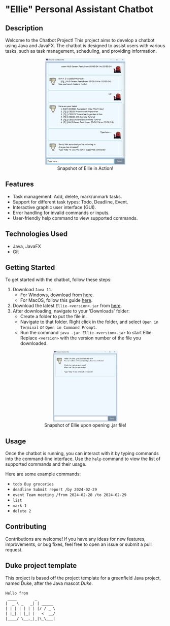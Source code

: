 # "Ellie" Personal Assistant Chatbot

## Description

Welcome to the Chatbot Project! This project aims to develop a chatbot using Java and JavaFX. 
The chatbot is designed to assist users with various tasks, such as task management, scheduling, 
and providing information.

<div style="text-align:center;">
    <img src="./docs/Ui.png" alt="Screenshot of Ellie" width="50%">
</div>

<div align="center">
  <text> Snapshot of Ellie in Action! </text>
  <p> </p>
</div>

## Features

- Task management: Add, delete, mark/unmark tasks.
- Support for different task types: Todo, Deadline, Event.
- Interactive graphic user interface (GUI).
- Error handling for invalid commands or inputs.
- User-friendly help command to view supported commands.

## Technologies Used

- Java, JavaFX
- Git

## Getting Started

To get started with the chatbot, follow these steps:

1. Download `Java 11`.
   * For Windows, download from [here](https://www.oracle.com/java/technologies/javase-jdk11-downloads.html).
   * For MacOS, follow this guide [here](https://docs.oracle.com/en/java/javase/11/install/installation-jdk-macos.html#GUID-2FE451B0-9572-4E38-A1A5-568B77B146DE).
1. Download the latest `Ellie-<version>.jar` from [here](https://github.com/gerteck/ip/releases).
1. After downloading, navigate to your 'Downloads' folder:
   * Create a folder to put the file in.
   * Navigate to that folder. Right click in the folder, and select `Open in Terminal` or `Open in Command Prompt`.
   * Run the command `java -jar Ellie-<version>.jar` to start Ellie. Replace `<version>` with the version number of the file you downloaded.

<div style="text-align:center;">
    <img src="./docs/Sample1.png" alt="Screenshot of Ellie" width="40%">
</div>

<div align="center">
  <text> Snapshot of Ellie upon opening .jar file! </text>
  <p> </p>
</div>

## Usage

Once the chatbot is running, you can interact with it by typing commands into the command-line interface. Use the `help` command to view the list of supported commands and their usage.

Here are some example commands:

- `todo Buy groceries`
- `deadline Submit report /by 2024-02-29`
- `event Team meeting /from 2024-02-28 /to 2024-02-29`
- `list`
- `mark 1`
- `delete 2`

## Contributing

Contributions are welcome! If you have any ideas for new features, improvements, or bug fixes, feel free to open an issue or submit a pull request.


## Duke project template

This project is based off the project template for a greenfield Java project, 
named Duke, after the Java mascot _Duke_. 
   ```
   Hello from
    ____        _        
   |  _ \ _   _| | _____ 
   | | | | | | | |/ / _ \
   | |_| | |_| |   <  __/
   |____/ \__,_|_|\_\___|
   ```
